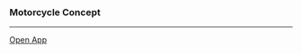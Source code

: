 ### Motorcycle Concept

---

[Open App](https://anjkrynskyi.github.io/motorcycle-concept-app/ "Open App")
